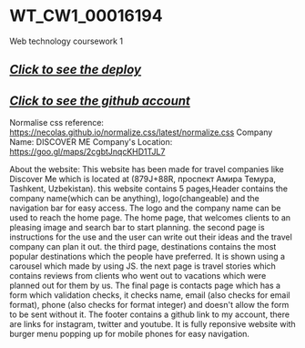 # WT_CW1_00016194
Web technology coursework 1
## [*Click to see the deploy*](https://wiut16194.github.io/WT_CW1_00016194/index.html)
## [*Click to see the github account*](https://github.com/wiut16194/WT_CW1_00016194)
Normalise css reference:  https://necolas.github.io/normalize.css/latest/normalize.css
Company Name: DISCOVER ME
Company's Location: https://goo.gl/maps/2cgbtJnqcKHD1TJL7


About the website:
 This website has been made  for travel companies like Discover Me which is located at (879J+88R, проспект Амира Темура, Tashkent, Uzbekistan). this website contains 5 pages,Header contains the company name(which can be anything), logo(changeable) and the navigation bar for easy access. The logo and the company name can be used to reach the home page. The home page, that welcomes clients to an pleasing image and search bar to start planning. the second page is instructions for the use and the user can write out their ideas and the travel company can plan it out. the third page, destinations contains the most popular destinations which the people have preferred. It is shown using a carousel which made by using JS. the next page is travel stories which contains reviews from clients who went out to vacations which were planned out for them by us. The final page is contacts page which has a form which validation checks, it checks name, email (also checks for email format), phone (also checks for format integer) and doesn't allow the form to be sent without it. The footer contains a github link to my account, there are links for instagram, twitter and youtube. It is fully reponsive website with burger menu popping up for mobile phones for easy navigation.